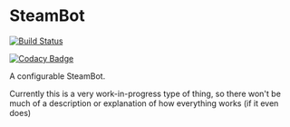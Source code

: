 # SteamBot

[![Build Status](https://travis-ci.com/technologicalMayhem/SteamBot.svg?branch=master)](https://travis-ci.com/technologicalMayhem/SteamBot)

[![Codacy Badge](https://api.codacy.com/project/badge/Grade/a32d4a01fd834b19948164b46f56ca47)](https://app.codacy.com/app/technologicalMayhem/SteamBot?utm_source=github.com&utm_medium=referral&utm_content=technologicalMayhem/SteamBot&utm_campaign=Badge_Grade_Settings)

A configurable SteamBot.

Currently this is a very work-in-progress type of thing, so there won't be much of a description or explanation of how everything works (if it even does)
